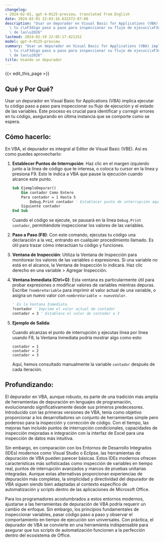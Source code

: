 ```yaml
---
changelog:
- 2024-02-01, gpt-4-0125-preview, translated from English
date: 2024-02-01 22:03:16.632372-07:00
description: "Usar un depurador en Visual Basic for Applications (VBA) implica ejecutar\
  \ tu c\xF3digo paso a paso para inspeccionar su flujo de ejecuci\xF3n y el estado\
  \ de las\u2026"
lastmod: 2024-02-19 22:05:17.421152
model: gpt-4-0125-preview
summary: "Usar un depurador en Visual Basic for Applications (VBA) implica ejecutar\
  \ tu c\xF3digo paso a paso para inspeccionar su flujo de ejecuci\xF3n y el estado\
  \ de las\u2026"
title: Usando un depurador
---
```


{{< edit_this_page >}}

## Qué y Por Qué?

Usar un depurador en Visual Basic for Applications (VBA) implica ejecutar tu código paso a paso para inspeccionar su flujo de ejecución y el estado de las variables. Este proceso es crucial para identificar y corregir errores en tu código, asegurando en última instancia que se comporte como se espera.

## Cómo hacerlo:

En VBA, el depurador es integral al Editor de Visual Basic (VBE). Así es como puedes aprovecharlo:

1. **Establecer Puntos de Interrupción**: Haz clic en el margen izquierdo junto a la línea de código que te interesa, o coloca tu cursor en la línea y presiona F9. Esto le indica a VBA que pause la ejecución cuando alcance este punto.

    ```vb
    Sub EjemploDepurar()
        Dim contador Como Entero
        Para contador = 1 Hasta 5
            Debug.Print contador ' Establecer punto de interrupción aquí
        Siguiente contador
    End Sub
    ```

    Cuando el código se ejecute, se pausará en la línea `Debug.Print contador`, permitiéndote inspeccionar los valores de las variables.

2. **Paso a Paso (F8)**: Con este comando, ejecutas tu código una declaración a la vez, entrando en cualquier procedimiento llamado. Es útil para trazar cómo interactúan tu código y funciones.

3. **Ventana de Inspección**: Utiliza la Ventana de Inspección para monitorear los valores de las variables o expresiones. Si una variable no está en el alcance, la Ventana de Inspección lo indicará. Haz clic derecho en una variable > Agregar Inspección.

4. **Ventana Inmediata (Ctrl+G)**: Esta ventana es particularmente útil para probar expresiones o modificar valores de variables mientras depuras. Escribe `?nombreVariable` para imprimir el valor actual de una variable, o asigna un nuevo valor con `nombreVariable = nuevoValor`.

    ```vb
    ' En la Ventana Inmediata
    ?contador ' Imprime el valor actual de contador
    contador = 3 ' Establece el valor de contador a 3
    ```

5. **Ejemplo de Salida**:

    Cuando alcanzas el punto de interrupción y ejecutas línea por línea usando F8, la Ventana Inmediata podría mostrar algo como esto:

    ```
    contador = 1
    contador = 2
    contador = 3
    ```

    Aquí, hemos consultado manualmente la variable `contador` después de cada iteración.

## Profundizando:

El depurador en VBA, aunque robusto, es parte de una tradición más amplia de herramientas de depuración en lenguajes de programación, evolucionando significativamente desde sus primeros predecesores. Introducido con las primeras versiones de VBA, tenía como objetivo proporcionar a los desarrolladores un conjunto de herramientas simple pero poderoso para la inspección y corrección de código. Con el tiempo, las mejoras han incluido puntos de interrupción condicionales, capacidades de inspección mejoradas e integración con la interfaz de Excel para una inspección de datos más intuitiva.

Sin embargo, en comparación con los Entornos de Desarrollo Integrados (IDEs) modernos como Visual Studio o Eclipse, las herramientas de depuración de VBA pueden parecer básicas. Estos IDEs modernos ofrecen características más sofisticadas como inspección de variables en tiempo real, puntos de interrupción avanzados y marcos de pruebas unitarias integradas. Aunque estas alternativas proporcionan experiencias de depuración más completas, la simplicidad y directividad del depurador de VBA siguen siendo bien adaptadas al contexto específico de automatización y scripts dentro de las aplicaciones de Microsoft Office.

Para los programadores acostumbrados a estos entornos modernos, ajustarse a las herramientas de depuración de VBA podría requerir un cambio de enfoque. Sin embargo, los principios fundamentales de inspeccionar variables, pasar código paso a paso y observar el comportamiento en tiempo de ejecución son universales. Con práctica, el depurador de VBA se convierte en una herramienta indispensable para asegurar que tus scripts de automatización funcionen a la perfección dentro del ecosistema de Office.
